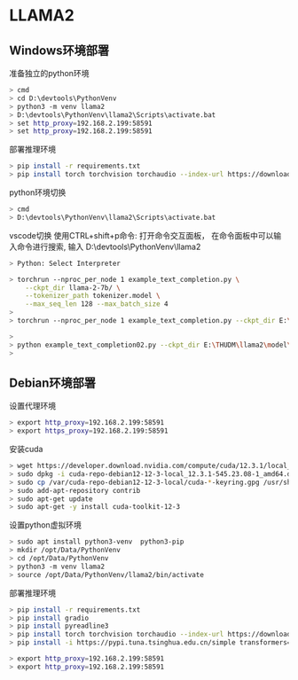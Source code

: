 
# LLAMA2

## Windows环境部署

 准备独立的python环境

```bash
> cmd
> cd D:\devtools\PythonVenv
> python3 -m venv llama2
> D:\devtools\PythonVenv\llama2\Scripts\activate.bat
> set http_proxy=192.168.2.199:58591
> set http_proxy=192.168.2.199:58591
```

部署推理环境

```bash
> pip install -r requirements.txt
> pip install torch torchvision torchaudio --index-url https://download.pytorch.org/whl/cu118
```

python环境切换
```bash
> cmd
> D:\devtools\PythonVenv\llama2\Scripts\activate.bat
```

vscode切换
使用CTRL+shift+p命令: 打开命令交互面板， 在命令面板中可以输入命令进行搜索, 输入 D:\devtools\PythonVenv\llama2
```bash
> Python: Select Interpreter
```

```bash
> torchrun --nproc_per_node 1 example_text_completion.py \
    --ckpt_dir llama-2-7b/ \
    --tokenizer_path tokenizer.model \
    --max_seq_len 128 --max_batch_size 4
>
> torchrun --nproc_per_node 1 example_text_completion.py --ckpt_dir E:\THUDM\llama2\model\llama-2-7b-chat --tokenizer_path E:\THUDM\llama2\model\tokenizer.model --max_seq_len 128 --max_batch_size 4
```

```bash
>
> python example_text_completion02.py --ckpt_dir E:\THUDM\llama2\model\llama-2-7b-chat --tokenizer_path E:\THUDM\llama2\model\tokenizer.model --max_seq_len 128 --max_batch_size 4
>
```

## Debian环境部署

设置代理环境
```bash
> export http_proxy=192.168.2.199:58591
> export https_proxy=192.168.2.199:58591
```

安装cuda

```bash
> wget https://developer.download.nvidia.com/compute/cuda/12.3.1/local_installers/cuda-repo-debian12-12-3-local_12.3.1-545.23.08-1_amd64.deb
> sudo dpkg -i cuda-repo-debian12-12-3-local_12.3.1-545.23.08-1_amd64.deb
> sudo cp /var/cuda-repo-debian12-12-3-local/cuda-*-keyring.gpg /usr/share/keyrings/
> sudo add-apt-repository contrib
> sudo apt-get update
> sudo apt-get -y install cuda-toolkit-12-3
```

设置python虚拟环境
```bash
> sudo apt install python3-venv  python3-pip
> mkdir /opt/Data/PythonVenv
> cd /opt/Data/PythonVenv
> python3 -m venv llama2
> source /opt/Data/PythonVenv/llama2/bin/activate
```

部署推理环境

```bash
> pip install -r requirements.txt
> pip install gradio
> pip install pyreadline3
> pip install torch torchvision torchaudio --index-url https://download.pytorch.org/whl/cu118
> pip install -i https://pypi.tuna.tsinghua.edu.cn/simple transformers==4.33.2
```

```bash
> export http_proxy=192.168.2.199:58591
> export http_proxy=192.168.2.199:58591
```
